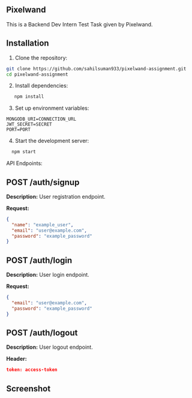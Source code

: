 ## Pixelwand

This is a Backend Dev Intern Test Task given by Pixelwand.

## Installation

1. Clone the repository:

```bash
git clone https://github.com/sahilsuman933/pixelwand-assignment.git
cd pixelwand-assignment
```

2. Install dependencies:

```bash
   npm install
```

3. Set up environment variables:

```
MONGODB_URI=CONNECTION_URL
JWT_SECRET=SECRET
PORT=PORT

```

4. Start the development server:

```bash
  npm start
```

API Endpoints:

## POST /auth/signup

**Description:** User registration endpoint.

**Request:**
```json
{
  "name": "example_user",
  "email": "user@example.com",
  "password": "example_password"
}
```

## POST /auth/login

**Description:** User login endpoint.

**Request:**
```json
{
  "email": "user@example.com",
  "password": "example_password"
}
```
## POST /auth/logout

**Description:** User logout endpoint.

**Header:**
```json
token: access-token
```


## Screenshot
